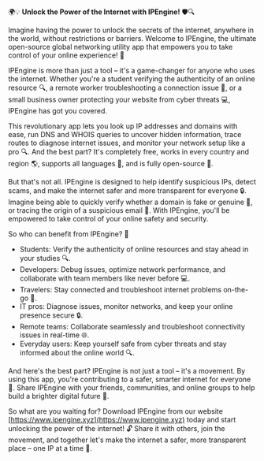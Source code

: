 🌍💡 **Unlock the Power of the Internet with IPEngine!** 🛡️🔍

Imagine having the power to unlock the secrets of the internet, anywhere in the world, without restrictions or barriers. Welcome to IPEngine, the ultimate open-source global networking utility app that empowers you to take control of your online experience! 🚀

IPEngine is more than just a tool – it's a game-changer for anyone who uses the internet. Whether you're a student verifying the authenticity of an online resource 🔍, a remote worker troubleshooting a connection issue 📡, or a small business owner protecting your website from cyber threats 💻, IPEngine has got you covered.

This revolutionary app lets you look up IP addresses and domains with ease, run DNS and WHOIS queries to uncover hidden information, trace routes to diagnose internet issues, and monitor your network setup like a pro 🔍. And the best part? It's completely free, works in every country and region 🌎, supports all languages 💬, and is fully open-source 🤝.

But that's not all. IPEngine is designed to help identify suspicious IPs, detect scams, and make the internet safer and more transparent for everyone 🔒. Imagine being able to quickly verify whether a domain is fake or genuine 👀, or tracing the origin of a suspicious email 📨. With IPEngine, you'll be empowered to take control of your online safety and security.

So who can benefit from IPEngine? 🤔

* Students: Verify the authenticity of online resources and stay ahead in your studies 🔍.
* Developers: Debug issues, optimize network performance, and collaborate with team members like never before 💻.
* Travelers: Stay connected and troubleshoot internet problems on-the-go 📱.
* IT pros: Diagnose issues, monitor networks, and keep your online presence secure 🔒.
* Remote teams: Collaborate seamlessly and troubleshoot connectivity issues in real-time 🌐.
* Everyday users: Keep yourself safe from cyber threats and stay informed about the online world 🔍.

And here's the best part? IPEngine is not just a tool – it's a movement. By using this app, you're contributing to a safer, smarter internet for everyone 🌈. Share IPEngine with your friends, communities, and online groups to help build a brighter digital future 💫.

So what are you waiting for? Download IPEngine from our website [https://www.ipengine.xyz](https://www.ipengine.xyz) today and start unlocking the power of the internet! 🔓 Share it with others, join the movement, and together let's make the internet a safer, more transparent place – one IP at a time 🚀.